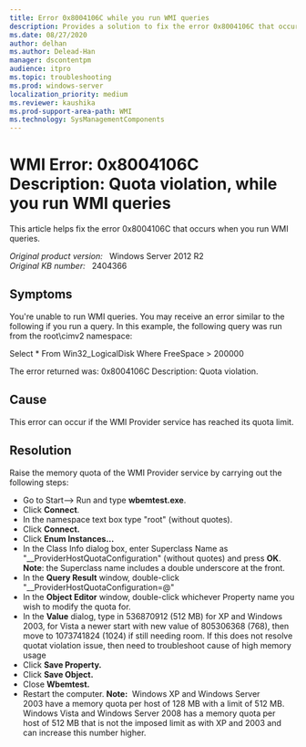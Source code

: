 ```yaml
---
title: Error 0x8004106C while you run WMI queries
description: Provides a solution to fix the error 0x8004106C that occurs when you run WMI queries.
ms.date: 08/27/2020
author: delhan
ms.author: Delead-Han
manager: dscontentpm
audience: itpro
ms.topic: troubleshooting
ms.prod: windows-server
localization_priority: medium
ms.reviewer: kaushika
ms.prod-support-area-path: WMI
ms.technology: SysManagementComponents
---
```

# WMI Error: 0x8004106C Description: Quota violation, while you run WMI queries

This article helps fix the error 0x8004106C that occurs when you run WMI queries.

_Original product version:_ &nbsp; Windows Server 2012 R2  
_Original KB number:_ &nbsp; 2404366

## Symptoms

You're unable to run WMI queries. You may receive an error similar to the following if you run a query. In this example, the following query was run from the root\cimv2 namespace:

Select * From Win32_LogicalDisk Where FreeSpace > 200000

The error returned was:
0x8004106C
Description: Quota violation.

## Cause

This error can occur if the WMI Provider service has reached its quota limit.

## Resolution

Raise the memory quota of the WMI Provider service by carrying out the following steps:
 
- Go to Start--> Run and type **wbemtest.exe**.
- Click **Connect**. 
- In the namespace text box type "root" (without quotes).
- Click **Connect.**  
- Click **Enum Instances...**  
- In the Class Info dialog box, enter Superclass Name as "__ProviderHostQuotaConfiguration" (without quotes) and press **OK**. **Note**: the Superclass name includes a double underscore at the front.
- In the **Query Result** window, double-click "__ProviderHostQuotaConfiguration=@"
- In the **Object Editor** window, double-click whichever Property name you wish to modify the quota for.
- In the **Value** dialog, type in 536870912 (512 MB) for XP and Windows 2003, for Vista a newer start with new value of 805306368 (768), then move to 1073741824 (1024) if still needing room. If this does not resolve quotat violation issue, then need to troubleshoot cause of high memory usage
- Click **Save Property.**  
- Click **Save Object.**  
- Close **Wbemtest.**  
- Restart the computer.
 **Note:**  Windows XP and Windows Server 2003 have a memory quota per host of 128 MB with a limit of 512 MB.  Windows Vista and Windows Server 2008 has a memory quota per host of 512 MB that is not the imposed limit as with XP and 2003 and can increase this number higher.
